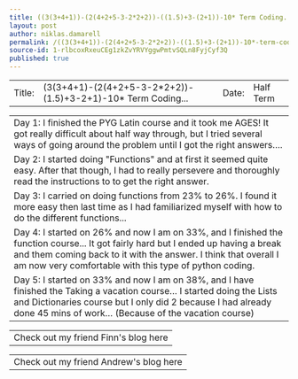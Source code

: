 ```yaml
---
title: ((3(3+4+1))-(2(4+2+5-3-2*2+2))-((1.5)+3-(2+1))-10* Term Coding...
layout: post
author: niklas.damarell
permalink: /((3(3+4+1))-(2(4+2+5-3-2*2+2))-((1.5)+3-(2+1))-10*-term-coding.../
source-id: 1-rlbcoxRxeuCEg1zkZvYRVYggwPmtvSQLn8FyjCyf3Q
published: true
---
```

<table>
  <tr>
    <td>Title:</td>
    <td>(3(3+4+1)-(2(4+2+5-3-2*2+2))-(1.5)+3-2+1)-10* Term Coding...</td>
    <td>Date:</td>
    <td> Half Term</td>
  </tr>
</table>


<table>
  <tr>
    <td>Day 1:
I finished the PYG Latin course and it took me AGES! It got really difficult about half way through, but I tried several ways of going around the problem until I got the right answers….</td>
  </tr>
  <tr>
    <td> Day 2: 
I started doing "Functions" and at first it seemed quite easy. After that though, I had to really persevere and thoroughly read the instructions to to get the right answer.</td>
  </tr>
  <tr>
    <td>Day 3: 
I carried on doing functions from 23% to 26%. I found it more easy then last time as I had familiarized myself with how to do the different functions...</td>
  </tr>
  <tr>
    <td>Day 4: 
I started on 26% and now I am on 33%, and I finished the function course... It got fairly hard but I ended up having a break and them coming back to it with the answer. I think that overall I am now very comfortable with this type of python coding. </td>
  </tr>
  <tr>
    <td>Day 5:
I started on 33% and now I am on 38%, and I have finished the Taking a vacation course… I started doing the Lists and Dictionaries course but I only did 2 because I had already done 45 mins of work… (Because of the vacation course) </td>
  </tr>
</table>


<table>
  <tr>
    <td>Check out my friend Finn's blog here</td>
  </tr>
</table>


<table>
  <tr>
    <td>Check out my friend Andrew's blog here</td>
  </tr>
</table>



